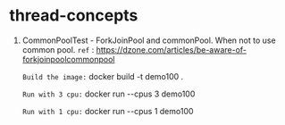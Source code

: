 # thread-concepts

1. CommonPoolTest -  ForkJoinPool and commonPool. When not to use common pool.
     `ref` : https://dzone.com/articles/be-aware-of-forkjoinpoolcommonpool
     
    `Build the image:`
     docker build -t demo100 .

   `Run with 3 cpu:`
    docker run --cpus 3 demo100

   `Run with 1 cpu:`
    docker run --cpus 1 demo100

     
